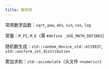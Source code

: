 ```yaml
---
title: 数学库
---
```


常用数学函数：`sqrt`, `pow`, `abs`, `sin`, `cos`, `log`

常量：`M_PI`, `M_E`（需 `#define _USE_MATH_DEFINES`）

随机数生成：`std::random_device`, `std::mt19937`, `std::uniform_int_distribution`

累加求和：`std::accumulate`（头文件 `<numeric>`）